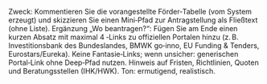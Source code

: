 Zweck: Kommentieren Sie die vorangestellte Förder‑Tabelle (vom System erzeugt) und skizzieren Sie einen Mini‑Pfad zur Antragstellung als Fließtext (ohne Liste).
Ergänzung „Wo beantragen?“: Fügen Sie am Ende einen kurzen Absatz mit maximal 4 <a>‑Links zu offiziellen Portalen hinzu (z. B. Investitionsbank des Bundeslandes, BMWK go‑inno, EU Funding & Tenders, Eurostars/Eureka). Keine Fantasie‑Links; wenn unsicher: generischen Portal‑Link ohne Deep‑Pfad nutzen.
Hinweis auf Fristen, Richtlinien, Quoten und Beratungsstellen (IHK/HWK). Ton: ermutigend, realistisch.
